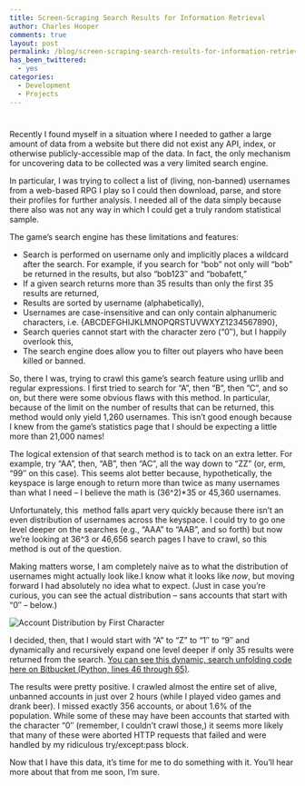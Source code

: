 ```yaml
---
title: Screen-Scraping Search Results for Information Retrieval
author: Charles Hooper
comments: true
layout: post
permalink: /blog/screen-scraping-search-results-for-information-retrieval/
has_been_twittered:
  - yes
categories:
  - Development
  - Projects
---
```

# 

Recently I found myself in a situation where I needed to gather a large amount of data from a website but there did not exist any API, index, or otherwise publicly-accessible map of the data. In fact, the only mechanism for uncovering data to be collected was a very limited search engine.

In particular, I was trying to collect a list of (living, non-banned) usernames from a web-based RPG I play so I could then download, parse, and store their profiles for further analysis. I needed all of the data simply because there also was not any way in which I could get a truly random statistical sample.

The game’s search engine has these limitations and features:

*   Search is performed on username only and implicitly places a wildcard after the search. For example, if you search for “bob” not only will “bob” be returned in the results, but also “bob123″ and “bobafett,”
*   If a given search returns more than 35 results than only the first 35 results are returned,
*   Results are sorted by username (alphabetically),
*   Usernames are case-insensitive and can only contain alphanumeric characters, i.e. {ABCDEFGHIJKLMNOPQRSTUVWXYZ1234567890},
*   Search queries cannot start with the character zero (“0″), but I happily overlook this,
*   The search engine does allow you to filter out players who have been killed or banned.

So, there I was, trying to crawl this game’s search feature using urllib and regular expressions. I first tried to search for “A”, then “B”, then ”C”, and so on, but there were some obvious flaws with this method. In particular, because of the limit on the number of results that can be returned, this method would only yield 1,260 usernames. This isn’t good enough because I knew from the game’s statistics page that I should be expecting a little more than 21,000 names!

The logical extension of that search method is to tack on an extra letter. For example, try “AA”, then, “AB”, then “AC”, all the way down to “ZZ” (or, erm, “99″ on this case). This seems alot better because, hypothetically, the keyspace is large enough to return more than twice as many usernames than what I need – I believe the math is (36^2)\*35 or 45,360 usernames.

Unfortunately, this  method falls apart very quickly because there isn’t an even distribution of usernames across the keyspace. I could try to go one level deeper on the searches (e.g., “AAA” to “AAB”, and so forth) but now we’re looking at 36^3 or 46,656 search pages I have to crawl, so this method is out of the question.

Making matters worse, I am completely naive as to what the distribution of usernames might actually look like.I know what it looks like *now*, but moving forward I had absolutely no idea what to expect. (Just in case you’re curious, you can see the actual distribution – sans accounts that start with “0″ – below.)

![Account Distribution by First Character][1]

 [1]: http://sub-public.s3.amazonaws.com/cch-i/blogimgs/letter_freq_dist.png "Account Distribution by First Character"

I decided, then, that I would start with “A” to “Z” to “1″ to “9″ and dynamically and recursively expand one level deeper if only 35 results were returned from the search. [You can see this dynamic, search unfolding code here on Bitbucket (Python, lines 46 through 65)][2].

 [2]: https://bitbucket.org/hoop/bootcrawl/src/9a3714a9e24e/crawl.py

The results were pretty positive. I crawled almost the entire set of alive, unbanned accounts in just over 2 hours (while I played video games and drank beer). I missed exactly 356 accounts, or about 1.6% of the population. While some of these may have been accounts that started with the character “0″ (remember, I couldn’t crawl those,) it seems more likely that many of these were aborted HTTP requests that failed and were handled by my ridiculous try/except:pass block.

Now that I have this data, it’s time for me to do something with it. You’ll hear more about that from me soon, I’m sure.
